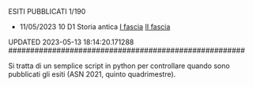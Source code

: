 ESITI PUBBLICATI 1/190 

- 11/05/2023 10 D1  Storia antica	 [I fascia](https://asn21.cineca.it/pubblico/miur/esito/10%252FD1/1/5) [II fascia](https://asn21.cineca.it/pubblico/miur/esito/10%252FD1/2/5) 

UPDATED 2023-05-13 18:14:20.171288
######################################################

Si tratta di un semplice script in python per controllare quando sono pubblicati gli esiti (ASN 2021, quinto quadrimestre).

